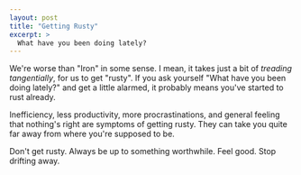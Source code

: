 ```yaml
---
layout: post
title: "Getting Rusty"
excerpt: >
  What have you been doing lately?
---
```


We're worse than "Iron" in some sense. I mean, it takes just a bit of *treading
tangentially*, for us to get "rusty". If you ask yourself "What have you been
doing lately?" and get a little alarmed, it probably means you've started to
rust already.

Inefficiency, less productivity, more procrastinations, and general feeling that
nothing's right are symptoms of getting rusty. They can take you quite far away
from where you're supposed to be.

Don't get rusty. Always be up to something worthwhile. Feel good. Stop drifting
away.
